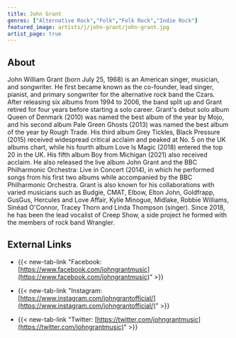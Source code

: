 ```yaml
---
title: John Grant
genres: ["Alternative Rock","Folk","Folk Rock","Indie Rock"]
featured_image: artists/j/john-grant/john-grant.jpg
artist_page: true
---
```

## About

John William Grant (born July 25, 1968) is an American singer, musician, and songwriter. He first became known as the co-founder, lead singer, pianist, and primary songwriter for the alternative rock band the Czars. After releasing six albums from 1994 to 2006, the band split up and Grant retired for four years before starting a solo career.
Grant's debut solo album Queen of Denmark (2010) was named the best album of the year by Mojo, and his second album Pale Green Ghosts (2013) was named the best album of the year by Rough Trade. His third album Grey Tickles, Black Pressure (2015) received widespread critical acclaim and peaked at No. 5 on the UK albums chart, while his fourth album Love Is Magic (2018) entered the top 20 in the UK. His fifth album Boy from Michigan (2021) also received acclaim. He also released the live album John Grant and the BBC Philharmonic Orchestra: Live in Concert (2014), in which he performed songs from his first two albums while accompanied by the BBC Philharmonic Orchestra.
Grant is also known for his collaborations with varied musicians such as Budgie, CMAT, Elbow, Elton John, Goldfrapp, GusGus, Hercules and Love Affair, Kylie Minogue, Midlake, Robbie Williams, Sinéad O'Connor, Tracey Thorn and Linda Thompson (singer). Since 2018, he has been the lead vocalist of Creep Show, a side project he formed with the members of rock band Wrangler.

## External Links

- {{< new-tab-link "Facebook: [https://www.facebook.com/johngrantmusic](https://www.facebook.com/johngrantmusic)" >}}

- {{< new-tab-link "Instagram: [https://www.instagram.com/johngrantofficial/](https://www.instagram.com/johngrantofficial/)" >}}

- {{< new-tab-link "Twitter: [https://twitter.com/johngrantmusic](https://twitter.com/johngrantmusic)" >}}


